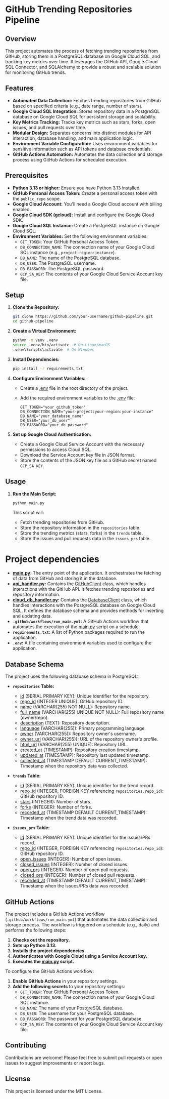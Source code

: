 # GitHub Trending Repositories Pipeline

## Overview

This project automates the process of fetching trending repositories from GitHub, storing them in a PostgreSQL database on Google Cloud SQL, and tracking key metrics over time. It leverages the GitHub API, Google Cloud SQL Connector, and SQLAlchemy to provide a robust and scalable solution for monitoring GitHub trends.

## Features

- **Automated Data Collection:** Fetches trending repositories from GitHub based on specified criteria (e.g., date range, number of stars).
- **Google Cloud SQL Integration:** Stores repository data in a PostgreSQL database on Google Cloud SQL for persistent storage and scalability.
- **Key Metrics Tracking:** Tracks key metrics such as stars, forks, open issues, and pull requests over time.
- **Modular Design:** Separates concerns into distinct modules for API interaction, database handling, and main application logic.
- **Environment Variable Configuration:** Uses environment variables for sensitive information such as API tokens and database credentials.
- **GitHub Actions Automation:** Automates the data collection and storage process using GitHub Actions for scheduled execution.

## Prerequisites

- **Python 3.13 or higher:** Ensure you have Python 3.13 installed.
- **GitHub Personal Access Token:** Create a personal access token with the `public_repo` scope.
- **Google Cloud Account:** You'll need a Google Cloud account with billing enabled.
- **Google Cloud SDK (gcloud):** Install and configure the Google Cloud SDK.
- **Google Cloud SQL Instance:** Create a PostgreSQL instance on Google Cloud SQL.
- **Environment Variables:** Set the following environment variables:
    - `GIT_TOKEN`: Your GitHub Personal Access Token.
    - `DB_CONNECTION_NAME`: The connection name of your Google Cloud SQL instance (e.g., `project:region:instance`).
    - `DB_NAME`: The name of the PostgreSQL database.
    - `DB_USER`: The PostgreSQL username.
    - `DB_PASSWORD`: The PostgreSQL password.
    - `GCP_SA_KEY`: The contents of your Google Cloud Service Account key file.

## Setup

1.  **Clone the Repository:**

    ```bash
    git clone https://github.com/your-username/github-pipeline.git
    cd github-pipeline
    ```

2.  **Create a Virtual Environment:**

    ```bash
    python -m venv .venv
    source .venv/bin/activate  # On Linux/macOS
    .venv\Scripts\activate  # On Windows
    ```

3.  **Install Dependencies:**

    ```bash
    pip install -r requirements.txt
    ```

4.  **Configure Environment Variables:**

    *   Create a [.env](http://_vscodecontentref_/1) file in the root directory of the project.
    *   Add the required environment variables to the [.env](http://_vscodecontentref_/2) file:

        ```
        GIT_TOKEN="your_github_token"
        DB_CONNECTION_NAME="your-project:your-region:your-instance"
        DB_NAME="your_database_name"
        DB_USER="your_db_user"
        DB_PASSWORD="your_db_password"
        ```

5.  **Set up Google Cloud Authentication:**

    *   Create a Google Cloud Service Account with the necessary permissions to access Cloud SQL.
    *   Download the Service Account key file in JSON format.
    *   Store the contents of the JSON key file as a GitHub secret named `GCP_SA_KEY`.

## Usage

1.  **Run the Main Script:**

    ```bash
    python main.py
    ```

    This script will:

    *   Fetch trending repositories from GitHub.
    *   Store the repository information in the `repositories` table.
    *   Store the trending metrics (stars, forks) in the `trends` table.
    *   Store the issues and pull requests data in the `issues_prs` table.


# Project dependencies

-   **[main.py](http://_vscodecontentref_/3):** The entry point of the application. It orchestrates the fetching of data from GitHub and storing it in the database.
-   **[api_handler.py](http://_vscodecontentref_/4):** Contains the [GitHubClient](http://_vscodecontentref_/5) class, which handles interactions with the GitHub API. It fetches trending repositories and repository information.
-   **[cloud_db_handler.py](http://_vscodecontentref_/6):** Contains the [DatabaseClient](http://_vscodecontentref_/7) class, which handles interactions with the PostgreSQL database on Google Cloud SQL. It defines the database schema and provides methods for inserting and updating data.
-   **`.github/workflows/run_main.yml`:** A GitHub Actions workflow that automates the execution of the [main.py](http://_vscodecontentref_/8) script on a schedule.
-   **`requirements.txt`:** A list of Python packages required to run the application.
-   **`.env`:** A file containing environment variables used to configure the application.

## Database Schema

The project uses the following database schema in PostgreSQL:

-   **`repositories` Table:**
    -   [id](http://_vscodecontentref_/9) (SERIAL PRIMARY KEY): Unique identifier for the repository.
    -   [repo_id](http://_vscodecontentref_/10) (INTEGER UNIQUE): GitHub repository ID.
    -   [name](http://_vscodecontentref_/11) (VARCHAR(255) NOT NULL): Repository name.
    -   [full_name](http://_vscodecontentref_/12) (VARCHAR(255) UNIQUE NOT NULL): Full repository name (owner/repo).
    -   [description](http://_vscodecontentref_/13) (TEXT): Repository description.
    -   [language](http://_vscodecontentref_/14) (VARCHAR(255)): Primary programming language.
    -   [owner](http://_vscodecontentref_/15) (VARCHAR(255)): Repository owner's username.
    -   [owner_url](http://_vscodecontentref_/16) (VARCHAR(255)): URL of the repository owner's profile.
    -   [html_url](http://_vscodecontentref_/17) (VARCHAR(255) UNIQUE): Repository URL.
    -   [created_at](http://_vscodecontentref_/18) (TIMESTAMP): Repository creation timestamp.
    -   [updated_at](http://_vscodecontentref_/19) (TIMESTAMP): Repository last updated timestamp.
    -   [collected_at](http://_vscodecontentref_/20) (TIMESTAMP DEFAULT CURRENT_TIMESTAMP): Timestamp when the repository data was collected.

-   **`trends` Table:**
    -   [id](http://_vscodecontentref_/21) (SERIAL PRIMARY KEY): Unique identifier for the trend record.
    -   [repo_id](http://_vscodecontentref_/22) (INTEGER, FOREIGN KEY referencing `repositories.repo_id`): GitHub repository ID.
    -   [stars](http://_vscodecontentref_/23) (INTEGER): Number of stars.
    -   [forks](http://_vscodecontentref_/24) (INTEGER): Number of forks.
    -   [recorded_at](http://_vscodecontentref_/25) (TIMESTAMP DEFAULT CURRENT_TIMESTAMP): Timestamp when the trend data was recorded.

-   **`issues_prs` Table:**
    -   [id](http://_vscodecontentref_/26) (SERIAL PRIMARY KEY): Unique identifier for the issues/PRs record.
    -   [repo_id](http://_vscodecontentref_/27) (INTEGER, FOREIGN KEY referencing `repositories.repo_id`): GitHub repository ID.
    -   [open_issues](http://_vscodecontentref_/28) (INTEGER): Number of open issues.
    -   [closed_issues](http://_vscodecontentref_/29) (INTEGER): Number of closed issues.
    -   [open_prs](http://_vscodecontentref_/30) (INTEGER): Number of open pull requests.
    -   [closed_prs](http://_vscodecontentref_/31) (INTEGER): Number of closed pull requests.
    -   [recorded_at](http://_vscodecontentref_/32) (TIMESTAMP DEFAULT CURRENT_TIMESTAMP): Timestamp when the issues/PRs data was recorded.

## GitHub Actions

The project includes a GitHub Actions workflow (`.github/workflows/run_main.yml`) that automates the data collection and storage process. The workflow is triggered on a schedule (e.g., daily) and performs the following steps:

1.  **Checks out the repository.**
2.  **Sets up Python 3.13.**
3.  **Installs the project dependencies.**
4.  **Authenticates with Google Cloud using a Service Account key.**
5.  **Executes the [main.py](http://_vscodecontentref_/33) script.**

To configure the GitHub Actions workflow:

1.  **Enable GitHub Actions** in your repository settings.
2.  **Add the following secrets** to your repository settings:
    -   `GIT_TOKEN`: Your GitHub Personal Access Token.
    -   `DB_CONNECTION_NAME`: The connection name of your Google Cloud SQL instance.
    -   `DB_NAME`: The name of your PostgreSQL database.
    -   `DB_USER`: The username for your PostgreSQL database.
    -   `DB_PASSWORD`: The password for your PostgreSQL database.
    -   `GCP_SA_KEY`: The contents of your Google Cloud Service Account key file.

## Contributing

Contributions are welcome! Please feel free to submit pull requests or open issues to suggest improvements or report bugs.

## License

This project is licensed under the MIT License.